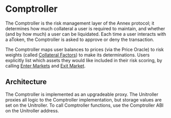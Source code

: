 # Comptroller

The Comptroller is the risk management layer of the Annex protocol; it determines how much collateral a user is required to maintain, and whether \(and by how much\) a user can be liquidated. Each time a user interacts with a aToken, the Comptroller is asked to approve or deny the transaction.

The Comptroller maps user balances to prices \(via the Price Oracle\) to risk weights \(called [Collateral Factors](collateral-factor.md)\) to make its determinations. Users explicitly list which assets they would like included in their risk scoring, by calling [Enter Markets](enter-markets.md) and [Exit Market](exit-market.md).

## Architecture

The Comptroller is implemented as an upgradeable proxy. The Unitroller proxies all logic to the Comptroller implementation, but storage values are set on the Unitroller. To call Comptroller functions, use the Comptroller ABI on the Unitroller address.

